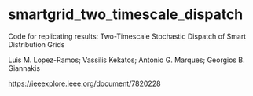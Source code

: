 # smartgrid_two_timescale_dispatch
Code for replicating results: Two-Timescale Stochastic Dispatch of Smart Distribution Grids

Luis M. Lopez-Ramos; Vassilis Kekatos; Antonio G. Marques; Georgios B. Giannakis

https://ieeexplore.ieee.org/document/7820228

